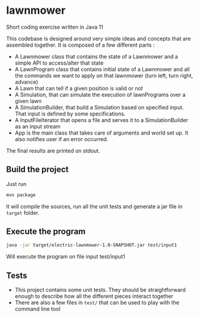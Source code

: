 # lawnmower
Short coding exercise written in Java 11

This codebase is designed around very simple ideas and concepts that are assembled together.
It is composed of a few different parts :
- A Lawnmower class that contains the state of a Lawnmower and a simple API to access/alter that state
- A LawnProgram class that contains initial state of a Lawnmower and all the commands we want to apply on that lawnmower (turn left,  turn right, advance)
- A Lawn that can tell if a given position is valid or not
- A Simulation, that can simulate the execution of lawnPrograms over a given lawn
- A SimulationBuilder, that build a Simulation based on specified input. That input is defined by some specifications.
- A InputFileIterator that opens a file and serves it to a SimulationBuilder as an input stream
- App is the main class that takes care of arguments and world set up. It also notifies user if an error occurred.

The final results are printed on stdout.

Build the project
-----------------

Just run 
```bash
mvn package
```
It will compile the sources, run all the unit tests and generate a jar file in ```target``` folder.

Execute the program
-------------------
```bash
java -jar target/electric-lawnmower-1.0-SNAPSHOT.jar test/input1
```
Will execute the program on file input test/input1

Tests
-----

- This project contains some unit tests. They should be straightforward enough to describe how all the different pieces interact together
- There are also a few files in ```test/``` that can be used to play with the command line tool